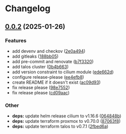 # Changelog

## [0.0.2](https://github.com/thschue/tofu-modules/compare/v0.0.1...v0.0.2) (2025-01-26)


### Features

* add devenv and checkov ([2e0a494](https://github.com/thschue/tofu-modules/commit/2e0a49432fe084ca59683e618ca82eda56e584bf))
* add gitleaks ([188bb05](https://github.com/thschue/tofu-modules/commit/188bb05716ca863dafc9374a55b38d48227a4adc))
* add pre-commit and renovate ([b7f3320](https://github.com/thschue/tofu-modules/commit/b7f3320f7c0fcd759345dbffceda4e5f709352d0))
* add talos cluster ([0b4b663](https://github.com/thschue/tofu-modules/commit/0b4b663e89d17c07a0bea7caf3cf060c51cd71b6))
* add version constraint to cilium module ([ede662d](https://github.com/thschue/tofu-modules/commit/ede662d1ad3fd4238ba6ba6697ccb03c8c42fe0a))
* configure release-please ([ee4efb8](https://github.com/thschue/tofu-modules/commit/ee4efb87e2f6dda4f4aaed9946be51a48a3d801f))
* create README if it doesn't exist ([ac09d93](https://github.com/thschue/tofu-modules/commit/ac09d93b0a45a428318f9e345b9d8ef59b00b839))
* fix release please ([98e7552](https://github.com/thschue/tofu-modules/commit/98e7552417263e5b5cc6355b492f3b21046e101d))
* fix release please ([cd09aac](https://github.com/thschue/tofu-modules/commit/cd09aac7266a9bcd9ca15ab02a7be017018a66b8))


### Other

* **deps:** update helm release cilium to v1.16.6 ([064848b](https://github.com/thschue/tofu-modules/commit/064848b128a105aca1318011c455782f7c9559cd))
* **deps:** update terraform proxmox to v0.70.0 ([87063f8](https://github.com/thschue/tofu-modules/commit/87063f809aa52f79ef363436a5e23ee6e2e41d4e))
* **deps:** update terraform talos to v0.7.1 ([2fbed6a](https://github.com/thschue/tofu-modules/commit/2fbed6a08aeaac0062cd582d6669153829259c2d))
